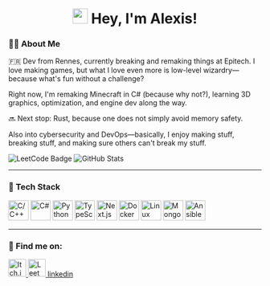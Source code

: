 <h1 align="center">
  <img src="https://emojis.slackmojis.com/emojis/images/1531849430/4246/blob-sunglasses.gif?1531849430" width="30"/>
  Hey, I'm Alexis!
</h1>

### 👨‍💻 About Me
🇫🇷 Dev from Rennes, currently breaking and remaking things at Epitech. I love making games, but what I love even more is low-level wizardry—because what's fun without a challenge?

Right now, I'm remaking Minecraft in C# (because why not?), learning 3D graphics, optimization, and engine dev along the way.

🔜 Next stop: Rust, because one does not simply avoid memory safety.

Also into cybersecurity and DevOps—basically, I enjoy making stuff, breaking stuff, and making sure others can't break my stuff.

<img
                    src="https://leetcard.jacoblin.cool/diaboloab"
                    alt="LeetCode Badge"
                />
                <img
                    src="https://github-readme-stats.vercel.app/api?username=DiaboloAB&show_icons=true&theme=dark"
                    alt="GitHub Stats"
                />

---

### 🚀 Tech Stack
<p align="left">
  <img src="https://cdn.simpleicons.org/cplusplus/00599C" alt="C/C++" width="40" height="40"/>
  <img src="https://cdn.simpleicons.org/.net/512BD4" alt="C#" width="40" height="40"/>
  <img src="https://cdn.simpleicons.org/python/3776AB" alt="Python" width="40" height="40"/>
  <img src="https://cdn.simpleicons.org/typescript/3178C6" alt="TypeScript" width="40" height="40"/>
  <img src="https://cdn.simpleicons.org/nextdotjs/000000" alt="Next.js" width="40" height="40"/>
  <img src="https://cdn.simpleicons.org/docker/2496ED" alt="Docker" width="40" height="40"/>
  <img src="https://cdn.simpleicons.org/linux/FCC624" alt="Linux" width="40" height="40"/>
  <img src="https://cdn.simpleicons.org/mongodb/47A248" alt="MongoDB" width="40" height="40"/>
  <img src="https://cdn.simpleicons.org/ansible/EE0000" alt="Ansible" width="40" height="40"/>
</p>

---

### 📌 Find me on:
<p>
  <a href="https://diaboloab.itch.io/" target="_blank">
    <img width="35" height="35" alt="Itch.io" src="https://cdn.simpleicons.org/itch.io/FA5C5C"/>
  </a>
  <a href="https://leetcode.com/u/diaboloab/" target="_blank">
    <img width="35" height="35" alt="LeetCode" src="https://cdn.simpleicons.org/leetcode/FFA116"/>
  </a>
  <a href="https://www.linkedin.com/in/alexisboitel/" target="_blank">linkedin</a>
</p>
